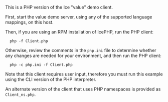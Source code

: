 This is a PHP version of the Ice "value" demo client.

First, start the value demo server, using any of the supported language
mappings, on this host.

Then, if you are using an RPM installation of IcePHP, run the PHP
client:

      php -f Client.php

Otherwise, review the comments in the `php.ini` file to determine whether
any changes are needed for your environment, and then run the PHP
client:

      php -c php.ini -f Client.php

Note that this client requires user input, therefore you must run this
example using the CLI version of the PHP interpreter.

An alternate version of the client that uses PHP namespaces is
provided as `Client_ns.php`.
